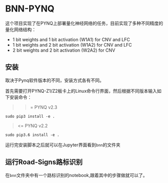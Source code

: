 # BNN-PYNQ
这个项目实现了在PYNQ上部署量化神经网络的任务，目前实现了多种不同精度的量化网络结构：

- 1 bit weights and 1 bit activation (W1A1) for CNV and LFC
- 1 bit weights and 2 bit activation (W1A2) for CNV and LFC
- 2 bit weights and 2 bit activation (W2A2) for CNV

## 安装
取决于Pynq软件版本的不同，安装方式各有不同。

首先需要打开PYNQ-Z1/Z2板卡上的Linux命令行界面，然后根据不同版本输入如下安装命令：
> >= PYNQ v2.3
```
sudo pip3 install -e .
```
> <= PYNQ v2.2
```
sudo pip3.6 install -e . 
```
运行完安装脚本之后就可以在Jupyter界面看到`bnn`的文件夹

## 运行Road-Signs路标识别
在`bnn`文件夹中有一个路标识别的notebook,跟着其中的步骤做就可以了。